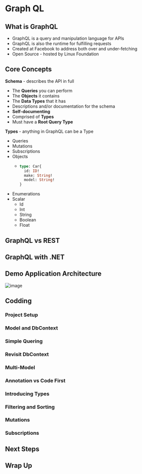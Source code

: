 # Graph QL

## What is GraphQL

- GraphQL is a query and manipulation language for APIs
- GraphQL is also the runtime for fulfilling requests
- Created at Facebook to address both over and under-fetching
- Open Source - hosted by Linux Foundation

## Core Concepts

**Schema** - describes the API in full
- The **Queries** you can perform
- The **Objects** it contains
- The **Data Types** that it has
- Descriptions and/or documentation for the schema
- **Self-documenting**
- Comprised of **Types**
- Must have a **Root Query Type**

**Types** - anything in GraphQL can be a Type
 - Queries
 - Mutations
 - Subscriptions
 - Objects
   - ```graphql
     type: Car{
       id: ID!
       make: String!
       model: String!
     }
     ```
 - Enumerations
 - Scalar
   - Id
   - Int
   - String
   - Boolean
   - Float

## GraphQL vs REST
 
## GraphQL with .NET

## Demo Application Architecture 

![image](https://github.com/pirocorp/Web-APIs/assets/34960418/abe0508d-21c8-4c86-ba5c-ab51bbbeb7f5)


## Codding

### Project Setup

### Model and DbContext

### Simple Quering

### Revisit DbContext

### Multi-Model

### Annotation vs Code First

### Introducing Types

### Filtering and Sorting

### Mutations

### Subscriptions

## Next Steps

## Wrap Up


